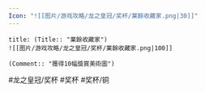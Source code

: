 ```yaml
---
Icon: "![[图片/游戏攻略/龙之皇冠/奖杯/業餘收藏家.png|30]]"
---
```

```ad-common-bronze-trophy
title: (Title:: "業餘收藏家")
![[图片/游戏攻略/龙之皇冠/奖杯/業餘收藏家.png|100]]

(Comment:: "獲得10幅獎賞美術圖")
```

#龙之皇冠/奖杯 #奖杯 #奖杯/铜
